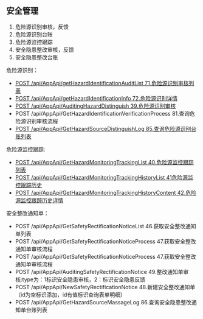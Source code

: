 ## 安全管理

1. 危险源识别审核，反馈
2. 危险源识别台账
3. 危险源监控跟踪
4. 安全隐患整改审核，反馈
5. 安全隐患整改台账



危险源识别：

* [POST /api/AppApi/getHazardIdentificationAuditList 71.危险源识别审核列表](getHazardIdentificationAuditList.md)
* [POST /api/AppApi/getHazardIdentificationInfo 72.危险源识别详情](getHazardIdentificationInfo.md)
* [POST /api/AppApi/AuditingHazardDistinguish 39.危险源识别审核](AuditingHazardDistinguish.md)
* POST /api/AppApi/GetHazardIdentificationVerificationProcess 81.查询危险源识别审核流程
* [POST /api/AppApi/GetHazardSourceDistinguishLog 85.查询危险源识别台账列表](GetHazardSourceDistinguishLog.md)

危险源监控跟踪:

* [POST /api/AppApi/GetHazardMonitoringTrackingList 40.危险源监控跟踪列表](GetHazardMonitoringTrackingList.md)
* [POST /api/AppApi/GetHazardMonitoringTrackingHistoryList 41危险源监控跟踪历史](GetHazardMonitoringTrackingHistoryList.md)
* [POST /api/AppApi/GetHazardMonitoringTrackingHistoryContent 42.危险源监控跟踪历史详情](GetHazardMonitoringTrackingHistoryContent.md)

安全整改通知单：

* POST /api/AppApi/GetSafetyRectificationNoticeList 46.获取安全整改通知单列表
* POST /api/AppApi/GetSafetyRectificationNoticeProcess 47.获取安全整改通知单审核流程
* POST /api/AppApi/GetSafetyRectificationNoticeProcess 47.获取安全整改通知单审核流程
* POST /api/AppApi/AuditingSafetyRectificationNotice 49.整改通知单审核:type为：1标识安全隐患审核，2：标识安全隐患反馈
* POST /api/AppApi/NewSafetyRectificationNotice 48.新建安全整改通知单（id为空标识添加，id有值标识查询表单明细）
* POST /api/AppApi/GetHazardSourceMassageLog 86.查询安全隐患整改通知单台账列表

